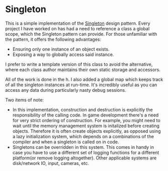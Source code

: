 # Singleton

This is a simple implementation of the [Singleton](https://en.wikipedia.org/wiki/Singleton_pattern) design pattern.  Every project I have worked on has had a need to reference a class a global scope, which the Singleton pattern can provide.  For those unfamiliar with the pattern, it offers the following advantages:
* Ensuring only one instance of an object exists.
* Exposing a way to globally access said instance.

I prefer to write a template version of this class to avoid the alternative, where each class author maintains their own static storage and accessors.
 
All of the work is done in the h.  I also added a global map which keeps track of all the singleton instances at run-time.  It's incredibly useful as you can access any data during particularly nasty debug sessions.
 
Two items of note:
* In this implementation, construction and destruction is explicitly the responsibility of the calling code.  In game development there's a need for very strict ordering of construction.  For example, you might need to wait until the memory management system is initalized before creating objects.  Therefore it is often create objects explicitly, as opposed using a lazy initialization system, which depends on a combinations of the compiler and when a singleton is called on in code.
* Singletons can be overridden in this system.  This comes in handy in case you have to use a different set of logging functions for a different platform(or remove logging altogether).  Other applicable systems are disk/network IO, input, cameras, etc.
